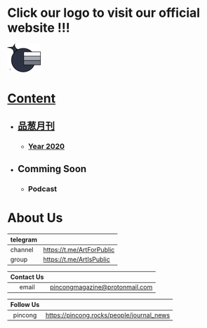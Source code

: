 # Click our logo to visit our official website !!!
<a href="https://journal.pincong.tk/">
<img src=Logo.png width=15%>

# Content
- ## [品葱月刊](/品葱月刊)
  - ### [Year 2020](/品葱月刊/2020.md)

<link rel="import" href="https://github.com/miss2483466793/Project-PincongMonthlyMagazine/blob/master/%E5%93%81%E8%91%B1%E6%9C%88%E5%88%8A/2020.md">

- ## Comming Soon
  - ### Podcast
  
# About Us
|telegram||
|:-|:-|
|channel|https://t.me/ArtForPublic|
|group|https://t.me/ArtIsPublic|

|Contact Us||
|:-:|:-:|
|email|pincongmagazine@protonmail.com|

|Follow Us||
|:-:|:-:|
|pincong|https://pincong.rocks/people/journal_news|
